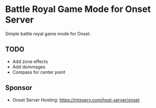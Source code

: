 # Battle Royal Game Mode for Onset Server

Simple battle royal game mode for Onset.

## TODO

* Add zone effects
* Add dommages
* Compass for center point

## Sponsor

* Onset Server Hosting: https://mtxserv.com/host-server/onset
